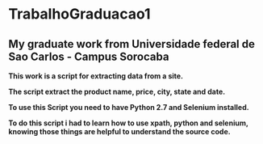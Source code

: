 # TrabalhoGraduacao1
## My graduate work from Universidade federal de Sao Carlos - Campus Sorocaba

**This work is a script for extracting data from a site.**

**The script extract the product name, price, city, state and date.**

**To use this Script you need to have Python 2.7 and Selenium installed.**

**To do this script i had to learn how to use xpath, python and selenium, knowing those things are helpful to understand the source code.**
